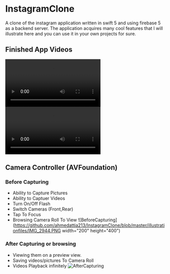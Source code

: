 # InstagramClone
A clone of the instagram application written in swift 5 and using firebase 5 as a backend server. The application 
acquires many cool features that I will illustrate here and you can use it in your own projects for sure.

## Finished App Videos
![Finished App](https://github.com/ahmedattia213/InstagramClone/blob/master/illustrationfiles/720p.mov)
![Finished App2](https://github.com/ahmedattia213/InstagramClone/blob/master/illustrationfiles/720p2.mov)

## Camera Controller (AVFoundation)
### Before Capturing
* Ability to Capture Pictures
* Ability to Captuer Videos
* Turn On/Off Flash
* Switch Cameras (Front,Rear)
* Tap To Focus
* Browsing Camera Roll To View
![BeforeCapturing](https://github.com/ahmedattia213/InstagramClone/blob/master/illustrationfiles/IMG_2944.PNG width="200" height="400")

### After Capturing or browsing
* Viewing them on a preview view.
* Saving videos/pictures To Camera Roll
* Videos Playback infinitely
![AfterCapturing](https://github.com/ahmedattia213/InstagramClone/blob/master/illustrationfiles/IMG_2956.PNG)
